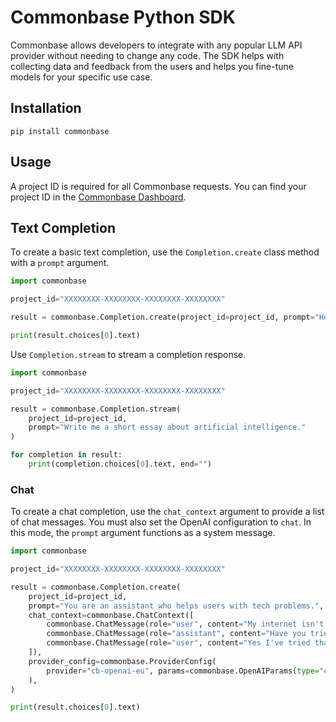 # Commonbase Python SDK

Commonbase allows developers to integrate with any popular LLM API provider
without needing to change any code. The SDK helps with collecting data and
feedback from the users and helps you fine-tune models for your specific use case.

## Installation

```
pip install commonbase
```

## Usage

A project ID is required for all Commonbase requests. You can find your project ID
in the [Commonbase Dashboard](https://commonbase.com/).

## Text Completion

To create a basic text completion, use the `Completion.create` class method with a `prompt` argument.

```py
import commonbase

project_id="XXXXXXXX-XXXXXXXX-XXXXXXXX-XXXXXXXX"

result = commonbase.Completion.create(project_id=project_id, prompt="Hello!")

print(result.choices[0].text)
```

Use `Completion.stream` to stream a completion response.

```py
import commonbase

project_id="XXXXXXXX-XXXXXXXX-XXXXXXXX-XXXXXXXX"

result = commonbase.Completion.stream(
    project_id=project_id,
    prompt="Write me a short essay about artificial intelligence."
)

for completion in result:
    print(completion.choices[0].text, end="")
```

### Chat

To create a chat completion, use the `chat_context` argument to provide a list of chat messages.
You must also set the OpenAI configuration to `chat`. In this mode, the `prompt` argument
functions as a system message.

```py
import commonbase

project_id="XXXXXXXX-XXXXXXXX-XXXXXXXX-XXXXXXXX"

result = commonbase.Completion.create(
    project_id=project_id,
    prompt="You are an assistant who helps users with tech problems.",
    chat_context=commonbase.ChatContext([
        commonbase.ChatMessage(role="user", content="My internet isn't working."),
        commonbase.ChatMessage(role="assistant", content="Have you tried restarting your router?"),
        commonbase.ChatMessage(role="user", content="Yes I've tried that."),
    ]),
    provider_config=commonbase.ProviderConfig(
        provider="cb-openai-eu", params=commonbase.OpenAIParams(type="chat")
    ),
)

print(result.choices[0].text)
```
